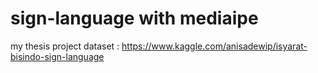 # sign-language with mediaipe
my thesis project
dataset : https://www.kaggle.com/anisadewip/isyarat-bisindo-sign-language

